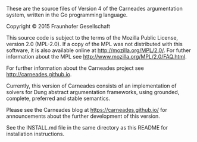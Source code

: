 
These are the source files of Version 4 of the
Carneades argumentation system, written in the Go programming language.

Copyright © 2015 Fraunhofer Gesellschaft 

This source code is subject to the terms of the Mozilla Public
License, version 2.0 (MPL-2.0). If a copy of the MPL was not
distributed with this software, it is also available online at
<http://mozilla.org/MPL/2.0/>.  For futher information about the MPL see <http://www.mozilla.org/MPL/2.0/FAQ.html>.

For further information about the Carneades project see
<http://carneades.github.io>.

Currently, this version of Carneades consists of an
implementation of solvers for Dung abstract argumentation frameworks,
using grounded, complete, preferred and stable semantics.

Please see the Carneades blog at <https://carneades.github.io/> for
announcements about the further development of this version.

See the INSTALL.md file in the same directory as this README for
installation instructions.


